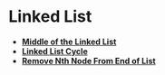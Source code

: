 # Linked List
- **[Middle of the Linked List](https://leetcode.com/problems/middle-of-the-linked-list/description/?envType=daily-question&envId=2024-03-07)**
- **[Linked List Cycle](https://leetcode.com/problems/linked-list-cycle/description/?envType=daily-question&envId=2024-03-06)**
- **[Remove Nth Node From End of List](https://leetcode.com/problems/remove-nth-node-from-end-of-list/description/?envType=daily-question&envId=2024-03-03)**
